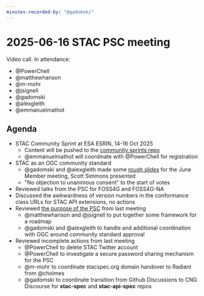 ```yaml
---
minutes-recorded-by: "@gadomski"
---
```


# 2025-06-16 STAC PSC meeting

Video call.
In attendance:

- @PowerChell
- @matthewhanson
- @m-mohr
- @jsignell
- @gadomski
- @alexgleith
- @emmanuelmathot

## Agenda

- STAC Community Sprint at ESA ESRIN, 14-16 Oct 2025
  - Content will be pushed to the [community sprints repo](https://github.com/radiantearth/community-sprints)
  - @emmanuelmathot will coordinate with @PowerChell for registration
- STAC as an OGC community standard
  - @gadomski and @alexgleith made some [rough slides](https://docs.google.com/presentation/d/1hXo4fOQlAw2WDcT4EY4jsD2q0Hj_v2KA5pPTNrx-AIc/edit?slide=id.p#slide=id.p) for the June Member meeting, Scott Simmons presented
  - "No objection to unanimous consent" to the start of votes
- Reviewed talks from the PSC for FOSS4G and FOSS4G-NA
- Discussed the awkwardness of version numbers in the conformance class URLs for STAC API extensions, no actions
- Reviewed [the purpose of the PSC](https://github.com/radiantearth/stac-psc/blob/main/minutes/2025-05-02-psc-meeting.md#funding-and-psc-purpose) from last meeting
  - @matthewhanson and @jsignell to put together some framework for a roadmap
  - @gadomski and @alexgleith to handle and additional coordination with OGC around community standard approval
- Reviewed incomplete actions from last meeting
  - @PowerChell to delete STAC Twitter account
  - @PowerChell to investigate a secure password sharing mechanism for the PSC
  - @m-mohr to coordinate stacspec.org domain handover to Radiant from @cholmes
  - @gadomski to coordinate transition from Github Discussions to CNG Discourse for **stac-spec** and **stac-api-spec** repos
